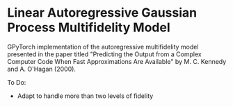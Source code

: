 # Linear Autoregressive Gaussian Process Multifidelity Model

GPyTorch implementation of the autoregressive multifidelity model presented in the paper titled "Predicting the Output from a Complex Computer Code When Fast Approximations Are Available" by M. C. Kennedy and A. O'Hagan (2000).

To Do:
- Adapt to handle more than two levels of fidelity
